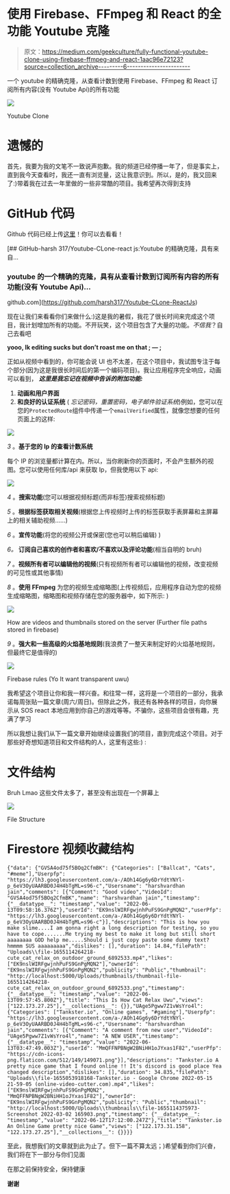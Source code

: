 # 使用 Firebase、FFmpeg 和 React 的全功能 Youtube 克隆

> 原文：<https://medium.com/geekculture/fully-functional-youtube-clone-using-firebase-ffmpeg-and-react-1aac96e72123?source=collection_archive---------6----------------------->

一个 youtube 的精确克隆，从查看计数到使用 Firebase、FFmpeg 和 React 订阅所有内容(没有 Youtube Api)的所有功能

![](img/df013137c267e6f04e5eeb6f66533c74.png)

Youtube Clone

# 遗憾的

首先，我要为我的文笔不一致说声抱歉。我的频道已经停播一年了，但是事实上，直到我今天查看时，我还一直有浏览量，这让我意识到。所以，是的，我又回来了:)带着我在过去一年里做的一些非常酷的项目。我希望再次得到支持

# GitHub 代码

Github 代码已经上传[这里](https://github.com/harsh317/Youtube-CLone-ReactJs)！你可以去看看！

[](https://github.com/harsh317/Youtube-CLone-ReactJs) [## GitHub-harsh 317/Youtube-CLone-react js:Youtube 的精确克隆，具有来自…

### youtube 的一个精确的克隆，具有从查看计数到订阅所有内容的所有功能(没有 Youtube Api)…

github.com](https://github.com/harsh317/Youtube-CLone-ReactJs) 

现在让我们来看看你们来做什么:)这是我的暑假，我花了很长时间来完成这个项目，我计划增加所有的功能。不开玩笑，这个项目包含了大量的功能。*不信我*？自己去看吧

**yooo, Ik editing sucks but don’t roast me on that ; — ;**

正如从视频中看到的，你可能会说 UI 也不太差，在这个项目中，我试图专注于每个部分(因为这是我很长时间后的第一个编码项目)。我让应用程序完全响应，动画可以看到， ***这里是我忘记在视频中告诉的附加功能:***

1.  **动画和用户界面**
2.  **和良好的认证系统** ( *忘记密码，重置密码，电子邮件验证系统*)例如，您可以在您的`ProtectedRoute`组件中传递一个`emailVerified`属性，就像您想要的任何页面上的这样:

![](img/18195dd98cdb08ccb323136e970ad437.png)

*3* 。**基于您的 Ip 的查看计数系统**

每个 IP 的浏览量都计算在内。所以，当你刷新你的页面时，不会产生额外的视图。您可以使用任何库/api 来获取 Ip，但我使用以下 api:

![](img/887efdf220942f11da983e4cd366e94e.png)

*4* 。**搜索功能**(您可以根据视频标题(而非标签)搜索视频标题)

*5* 。**根据标签获取相关视频**(根据您上传视频时上传的标签获取手表屏幕和主屏幕上的相关辅助视频……)

*6* 。**宣传功能**(将您的视频公开或保密(您也可以稍后编辑) )

*6。* **订阅自己喜欢的创作者和喜欢/不喜欢以及评论功能**(相当自明的 bruh)

*7* 。**视频所有者可以编辑他的视频**(只有视频所有者可以编辑他的视频，改变视频的可见性或其他事情)

*8* 。**使用 FFmpeg** 为您的视频生成缩略图(上传视频后，应用程序自动为您的视频生成缩略图，缩略图和视频存储在您的服务器中，如下所示: )

![](img/1c901ac11a67bcff67d22451c502311a.png)

How are videos and thumbnails stored on the server (Further file paths stored in firebase)

*9* 。**强大和一些高级的火焰基地规则**(我浪费了一整天来制定好的火焰基地规则，但最终它是值得的)

![](img/b96dd3a60b3cb3f750addd6089acbe2f.png)

Firebase rules (Yo It want transparent uwu)

我希望这个项目让你和我一样兴奋。和往常一样，这将是一个项目的一部分，我承诺每周张贴一篇文章(周六/周日)。但除此之外，我还有各种各样的项目，向你展示从 SOS react 本地应用到你自己的游戏等等。不骗你，这些项目会很有趣，充满了学习

所以我想让我们从下一篇文章开始继续设置我们的项目，直到完成这个项目。对于那些好奇想知道项目和文件结构的人，这里有这些:) :

# 文件结构

Bruh Lmao 这些文件太多了，甚至没有出现在一个屏幕上

![](img/09c20456cfc65f67012491a6302279b9.png)

File Structure

# Firestore 视频收藏结构

```
{"data": {"GVSA4od75f5BOq2CfmBK": {"Categories": ["Ballcat", "Cats", "#meme"],"Userpfp": "https://lh3.googleusercontent.com/a-/AOh14Gg6y6DrYdtYNYl-p_6eV3OyUAARBD0J4H4bTgML=s96-c","Usersname": "harshvardhan jain","comments": [{"Comment": "Good video","VideoId": "GVSA4od75f5BOq2CfmBK","name": "harshvardhan jain","timestamp": {"__datatype__": "timestamp","value": "2022-06-13T09:58:16.376Z"},"userId": "EK9nslWIRFgwjnhPuFS9GnPgMQN2","userPfp": "https://lh3.googleusercontent.com/a-/AOh14Gg6y6DrYdtYNYl-p_6eV3OyUAARBD0J4H4bTgML=s96-c"}],"descriptions": "This is how you make slime....I am gonna right a long description for testing, so you have to cope.......Me trying my best to make it long but still short aaaaaaaa GOD help me.....Should i just copy paste some dummy text? hmmmm SUS aaaaaaaaa","dislikes": [],"duration": 14.84,"filePath": "Uploads\\file-1655114264218-cute_cat_relax_on_outdoor_ground_6892533.mp4","likes": ["EK9nslWIRFgwjnhPuFS9GnPgMQN2"],"ownerId": "EK9nslWIRFgwjnhPuFS9GnPgMQN2","publicity": "Public","thumbnail": "http://localhost:5000/Uploads/thumbnails/thumbnail-file-1655114264218-cute_cat_relax_on_outdoor_ground_6892533.png","timestamp": {"__datatype__": "timestamp","value": "2022-06-13T09:57:45.800Z"},"title": "This Is How Cat Relax Uwu","views": ["122.173.27.25"],"__collections__": {}},"UAge5Pgww7Z1vWsYro4l": {"Categories": ["Tankster.io", "Online games", "#gaming"],"Userpfp": "https://lh3.googleusercontent.com/a-/AOh14Gg6y6DrYdtYNYl-p_6eV3OyUAARBD0J4H4bTgML=s96-c","Usersname": "harshvardhan jain","comments": [{"Comment": "A comment from new user","VideoId": "UAge5Pgww7Z1vWsYro4l","name": "A NEW USER","timestamp": {"__datatype__": "timestamp","value": "2022-06-13T03:47:49.003Z"},"userId": "MmQFFNPBNgW2BNiHH1oJYxas1F82","userPfp": "https://cdn-icons-png.flaticon.com/512/149/149071.png"}],"descriptions": "Tankster.io A pretty nice game that I found online !! It's discord is good place Yea changed description","dislikes": [],"duration": 34.835,"filePath": "Uploads\\file-1655053918168-Tankster.io - Google Chrome 2022-05-15 21-59-05 (online-video-cutter.com).mp4","likes": ["EK9nslWIRFgwjnhPuFS9GnPgMQN2", "MmQFFNPBNgW2BNiHH1oJYxas1F82"],"ownerId": "EK9nslWIRFgwjnhPuFS9GnPgMQN2","publicity": "Public","thumbnail": "http://localhost:5000/Uploads\\thumbnails\\file-1655114375973-Screenshot 2022-03-02 165903.png","timestamp": {"__datatype__": "timestamp","value": "2022-06-12T17:12:00.247Z"},"title": "Tankster.io An Online Game pretty nice Game","views": ["122.173.31.158", "122.173.27.25"],"__collections__": {}}}}
```

至此，我想我们的文章就到此为止了。但下一篇不算太远；)希望看到你们兴奋，我们将在下一部分与你们见面

在那之前保持安全，保持健康

**谢谢**